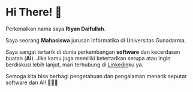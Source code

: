 # Hi There! 👋

Perkenalkan nama saya **Riyan Daifullah**.

Saya seorang **Mahasiswa** jurusan Informatika di Universitas Gunadarma.

Saya sangat tertarik di dunia perkembangan **software** dan kecerdasan buatan (**AI**). Jika kamu juga memiliki ketertarikan serupa atau ingin berdiskusi lebih lanjut, mari terhubung di [Linkedin](https://www.linkedin.com/in/riyan-daifullah/)ku ya.

Semoga kita bisa berbagi pengetahuan dan pengalaman menarik seputar software dan AI! 👨‍💻✨
